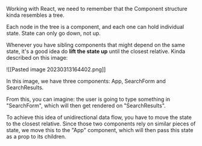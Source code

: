 Working with React, we need to remember that the Component structure kinda resembles a tree.

Each node in the tree is a component, and each one can hold individual state. State can only go down, not up.

Whenever you have sibling components that might depend on the same state, it's a good idea do **lift the state up** until the closest relative. Kinda described on this image:

![[Pasted image 20230313164402.png]]

In this image, we have three components: App, SearchForm and SearchResults.

From this, you can imagine: the user is going to type something in "SearchForm", which will then get rendered on "SearchResults".

To achieve this idea of unidirectional data flow, you have to move the state to the closest relative.
Since those two components rely on similar pieces of state, we move this to the "App" component, which will then pass this state as a prop to its children.